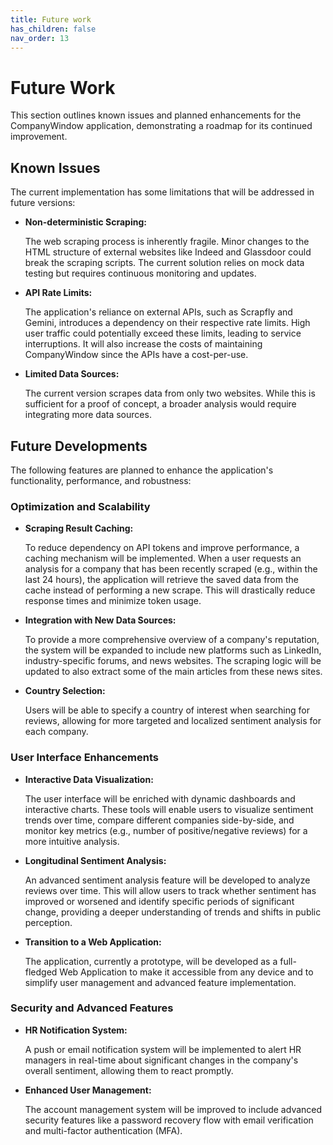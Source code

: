 ```yaml
---
title: Future work
has_children: false
nav_order: 13
---
```


# Future Work


 



 

This section outlines known issues and planned enhancements for the CompanyWindow application, demonstrating a roadmap for its continued improvement. 

 

## Known Issues 

 

The current implementation has some limitations that will be addressed in future versions: 

 

- **Non-deterministic Scraping:**   

  The web scraping process is inherently fragile. Minor changes to the HTML structure of external websites like Indeed and Glassdoor could break the scraping scripts. The current solution relies on mock data testing but requires continuous monitoring and updates. 

 

- **API Rate Limits:**   

  The application's reliance on external APIs, such as Scrapfly and Gemini, introduces a dependency on their respective rate limits. High user traffic could potentially exceed these limits, leading to service interruptions. It will also increase the costs of maintaining CompanyWindow since the APIs have a cost-per-use. 

 

- **Limited Data Sources:**   

  The current version scrapes data from only two websites. While this is sufficient for a proof of concept, a broader analysis would require integrating more data sources. 

 

## Future Developments 

 

The following features are planned to enhance the application's functionality, performance, and robustness: 

 

### Optimization and Scalability 

 

- **Scraping Result Caching:**   

  To reduce dependency on API tokens and improve performance, a caching mechanism will be implemented. When a user requests an analysis for a company that has been recently scraped (e.g., within the last 24 hours), the application will retrieve the saved data from the cache instead of performing a new scrape. This will drastically reduce response times and minimize token usage. 

 

- **Integration with New Data Sources:**   

  To provide a more comprehensive overview of a company's reputation, the system will be expanded to include new platforms such as LinkedIn, industry-specific forums, and news websites. The scraping logic will be updated to also extract some of the main articles from these news sites. 

 

- **Country Selection:**   

  Users will be able to specify a country of interest when searching for reviews, allowing for more targeted and localized sentiment analysis for each company. 

 

### User Interface Enhancements 

 

- **Interactive Data Visualization:**   

  The user interface will be enriched with dynamic dashboards and interactive charts. These tools will enable users to visualize sentiment trends over time, compare different companies side-by-side, and monitor key metrics (e.g., number of positive/negative reviews) for a more intuitive analysis. 

 

- **Longitudinal Sentiment Analysis:**   

  An advanced sentiment analysis feature will be developed to analyze reviews over time. This will allow users to track whether sentiment has improved or worsened and identify specific periods of significant change, providing a deeper understanding of trends and shifts in public perception. 

 

- **Transition to a Web Application:**   

  The application, currently a prototype, will be developed as a full-fledged Web Application to make it accessible from any device and to simplify user management and advanced feature implementation. 

 

### Security and Advanced Features 

 

- **HR Notification System:**   

  A push or email notification system will be implemented to alert HR managers in real-time about significant changes in the company's overall sentiment, allowing them to react promptly. 

 

- **Enhanced User Management:**   

  The account management system will be improved to include advanced security features like a password recovery flow with email verification and multi-factor authentication (MFA).
